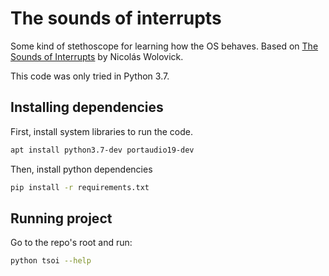 <!-- image here -->

# The sounds of interrupts

Some kind of stethoscope for learning how the OS behaves. Based on [The Sounds of Interrupts](https://git.cs.famaf.unc.edu.ar/nwolovick/thesoundsofinterrupts/tree/master) by Nicolás Wolovick.

This code was only tried in Python 3.7.

## Installing dependencies

First, install system libraries to run the code.

```bash
apt install python3.7-dev portaudio19-dev
```

Then, install python dependencies

```bash
pip install -r requirements.txt
```

## Running project

Go to the repo's root and run:

```bash
python tsoi --help
```
